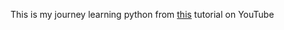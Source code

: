 This is my journey learning python from [this](https://www.youtube.com/playlist?list=PL0Zuz27SZ-6MQri81d012LwP5jvFZ_scc) tutorial on YouTube

